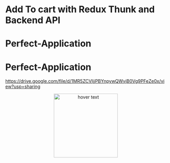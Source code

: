 # Add To cart with Redux Thunk and Backend API

# Perfect-Application
# Perfect-Application

https://drive.google.com/file/d/1MR5ZCVIjjPBYnpywQWvjB0Vg9PFeZe0x/view?usp=sharing

<p align="center">  
  <img src="https://drive.google.com/uc?export=view&id=1MR5ZCVIjjPBYnpywQWvjB0Vg9PFeZe0x" width="200" title="hover text">
</p>
